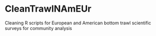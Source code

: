 # CleanTrawlNAmEUr
Cleaning R scripts for European and American bottom trawl scientific surveys for community analysis

